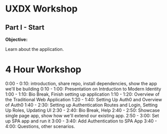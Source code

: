 # UXDX Workshop

## Part I - Start 

**Objective:**

Learn about the application.

# 4 Hour Workshop

0:00 - 0:10: introduction, share repo, install dependencies, show the app we'll be building
0:10 - 1:00: Presentation on Intrduction to Modern Identity
1:00 - 1:10: Bio Break, Finish setting up application
1:10 - 1:20: Overview of the Traditional Web Application
1:20 - 1:40: Setting Up Auth0 and Overview of Auth0 
1:40 - 2:30: Setting up Authentication Routes and Login, Setting Up Roles, Updating UI
2:30 - 2:40: Bio Break, Help
2:40 - 2:50: Showcase single page app, show how we'll extend our existing app. 
2:50 - 3:00: Set up SPA app and run it
3:00 - 3:40: Add Authentication to SPA App
3:40 - 4:00: Questions, other scenarios.
